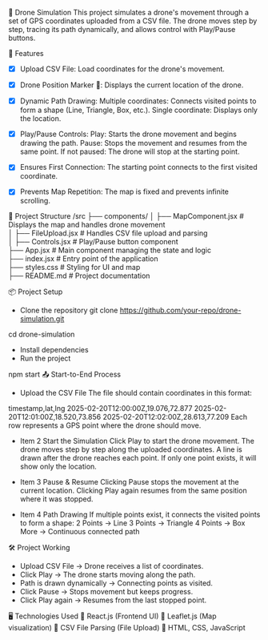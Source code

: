 🚁 Drone Simulation
This project simulates a drone's movement through a set of GPS coordinates uploaded from a CSV file. The drone moves step by step, tracing its path dynamically, and allows control with Play/Pause buttons.

🌟 Features
- [x] Upload CSV File: Load coordinates for the drone's movement.
- [x] Drone Position Marker 📍: Displays the current location of the drone.
- [x] Dynamic Path Drawing:
Multiple coordinates: Connects visited points to form a shape (Line, Triangle, Box, etc.).
Single coordinate: Displays only the location.

- [x] Play/Pause Controls:
Play: Starts the drone movement and begins drawing the path.
Pause: Stops the movement and resumes from the same point.
If not paused: The drone will stop at the starting point.
- [x] Ensures First Connection: The starting point connects to the first visited coordinate.
- [x] Prevents Map Repetition: The map is fixed and prevents infinite scrolling.

📂 Project Structure
/src
  ├── components/
  │   ├── MapComponent.jsx   # Displays the map and handles drone movement  
  │   ├── FileUpload.jsx     # Handles CSV file upload and parsing  
  │   ├── Controls.jsx       # Play/Pause button component  
  ├── App.jsx                # Main component managing the state and logic  
  ├── index.jsx              # Entry point of the application  
  ├── styles.css             # Styling for UI and map  
  ├── README.md              # Project documentation  

📦 Project Setup
- Clone the repository
git clone https://github.com/your-repo/drone-simulation.git

cd drone-simulation
- Install dependencies
- Run the project

npm start
📤 Start-to-End Process

- Upload the CSV File
The file should contain coordinates in this format:

timestamp,lat,lng
2025-02-20T12:00:00Z,19.076,72.877
2025-02-20T12:01:00Z,18.520,73.856
2025-02-20T12:02:00Z,28.613,77.209
Each row represents a GPS point where the drone should move.

- Item 2 Start the Simulation
Click Play to start the drone movement.
The drone moves step by step along the uploaded coordinates.
A line is drawn after the drone reaches each point.
If only one point exists, it will show only the location.

- Item 3 Pause & Resume
Clicking Pause stops the movement at the current location.
Clicking Play again resumes from the same position where it was stopped.

- Item 4 Path Drawing
If multiple points exist, it connects the visited points to form a shape:
2 Points → Line
3 Points → Triangle
4 Points → Box
More → Continuous connected path

🛠️ Project Working
- Upload CSV File → Drone receives a list of coordinates.
- Click Play → The drone starts moving along the path.
- Path is drawn dynamically → Connecting points as visited.
- Click Pause → Stops movement but keeps progress.
- Click Play again → Resumes from the last stopped point.

🖥️ Technologies Used
🔹 React.js (Frontend UI)
🔹 Leaflet.js (Map visualization)
🔹 CSV File Parsing (File Upload)
🔹 HTML, CSS, JavaScript
